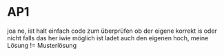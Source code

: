# AP1
joa ne, ist halt einfach code zum überprüfen ob der eigene korrekt is oder nicht
falls das her iwie möglich ist ladet auch den eigenen hoch, meine Lösung != Musterlösung

